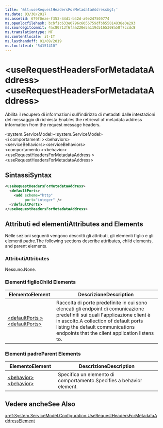 ```yaml
---
title: '&lt;useRequestHeadersForMetadataAddress&gt;'
ms.date: 03/30/2017
ms.assetid: 679f0eae-f353-44d1-b42d-a9e247509774
ms.openlocfilehash: bcbf1c633e0796c6056759dfbb55014838e0e293
ms.sourcegitcommit: 4ac80713f6faa220e5a119d5165308a58f7ccdc8
ms.translationtype: MT
ms.contentlocale: it-IT
ms.lasthandoff: 01/09/2019
ms.locfileid: "54151410"
---
```

# <a name="ltuserequestheadersformetadataaddressgt"></a><span data-ttu-id="4e67d-102">&lt;useRequestHeadersForMetadataAddress&gt;</span><span class="sxs-lookup"><span data-stu-id="4e67d-102">&lt;useRequestHeadersForMetadataAddress&gt;</span></span>
<span data-ttu-id="4e67d-103">Abilita il recupero di informazioni sull'indirizzo di metadati dalle intestazioni del messaggio di richiesta.</span><span class="sxs-lookup"><span data-stu-id="4e67d-103">Enables the retrieval of metadata address information from the request message headers.</span></span>  
  
<span data-ttu-id="4e67d-104">\<system.ServiceModel></span><span class="sxs-lookup"><span data-stu-id="4e67d-104">\<system.ServiceModel></span></span>  
<span data-ttu-id="4e67d-105">\<i comportamenti ></span><span class="sxs-lookup"><span data-stu-id="4e67d-105">\<behaviors></span></span>  
<span data-ttu-id="4e67d-106">\<serviceBehaviors></span><span class="sxs-lookup"><span data-stu-id="4e67d-106">\<serviceBehaviors></span></span>  
<span data-ttu-id="4e67d-107">\<comportamento ></span><span class="sxs-lookup"><span data-stu-id="4e67d-107">\<behavior></span></span>  
<span data-ttu-id="4e67d-108">\<useRequestHeadersForMetadataAddress ></span><span class="sxs-lookup"><span data-stu-id="4e67d-108">\<useRequestHeadersForMetadataAddress></span></span>  
  
## <a name="syntax"></a><span data-ttu-id="4e67d-109">Sintassi</span><span class="sxs-lookup"><span data-stu-id="4e67d-109">Syntax</span></span>  
  
```xml  
<useRequestHeadersForMetadataAddress>
  <defaultPorts>
    <add scheme="http"
         port="integer" />
  </defaultPorts>
</useRequestHeadersForMetadataAddress>
```  
  
## <a name="attributes-and-elements"></a><span data-ttu-id="4e67d-110">Attributi ed elementi</span><span class="sxs-lookup"><span data-stu-id="4e67d-110">Attributes and Elements</span></span>  
 <span data-ttu-id="4e67d-111">Nelle sezioni seguenti vengono descritti gli attributi, gli elementi figlio e gli elementi padre.</span><span class="sxs-lookup"><span data-stu-id="4e67d-111">The following sections describe attributes, child elements, and parent elements.</span></span>  
  
### <a name="attributes"></a><span data-ttu-id="4e67d-112">Attributi</span><span class="sxs-lookup"><span data-stu-id="4e67d-112">Attributes</span></span>  
 <span data-ttu-id="4e67d-113">Nessuno.</span><span class="sxs-lookup"><span data-stu-id="4e67d-113">None.</span></span>  
  
### <a name="child-elements"></a><span data-ttu-id="4e67d-114">Elementi figlio</span><span class="sxs-lookup"><span data-stu-id="4e67d-114">Child Elements</span></span>  
  
|<span data-ttu-id="4e67d-115">Elemento</span><span class="sxs-lookup"><span data-stu-id="4e67d-115">Element</span></span>|<span data-ttu-id="4e67d-116">Descrizione</span><span class="sxs-lookup"><span data-stu-id="4e67d-116">Description</span></span>|  
|-------------|-----------------|  
|[<span data-ttu-id="4e67d-117">\<defaultPorts ></span><span class="sxs-lookup"><span data-stu-id="4e67d-117">\<defaultPorts></span></span>](../../../../../docs/framework/configure-apps/file-schema/wcf/defaultports.md)|<span data-ttu-id="4e67d-118">Raccolta di porte predefinite in cui sono elencati gli endpoint di comunicazione predefiniti sui quali l'applicazione client è in ascolto.</span><span class="sxs-lookup"><span data-stu-id="4e67d-118">A collection of default ports listing the default communications endpoints that the client application listens to.</span></span>|  
  
### <a name="parent-elements"></a><span data-ttu-id="4e67d-119">Elementi padre</span><span class="sxs-lookup"><span data-stu-id="4e67d-119">Parent Elements</span></span>  
  
|<span data-ttu-id="4e67d-120">Elemento</span><span class="sxs-lookup"><span data-stu-id="4e67d-120">Element</span></span>|<span data-ttu-id="4e67d-121">Descrizione</span><span class="sxs-lookup"><span data-stu-id="4e67d-121">Description</span></span>|  
|-------------|-----------------|  
|[<span data-ttu-id="4e67d-122">\<behavior></span><span class="sxs-lookup"><span data-stu-id="4e67d-122">\<behavior></span></span>](../../../../../docs/framework/configure-apps/file-schema/wcf/behavior-of-endpointbehaviors.md)|<span data-ttu-id="4e67d-123">Specifica un elemento di comportamento.</span><span class="sxs-lookup"><span data-stu-id="4e67d-123">Specifies a behavior element.</span></span>|  
  
## <a name="see-also"></a><span data-ttu-id="4e67d-124">Vedere anche</span><span class="sxs-lookup"><span data-stu-id="4e67d-124">See Also</span></span>  
 <xref:System.ServiceModel.Configuration.UseRequestHeadersForMetadataAddressElement>
